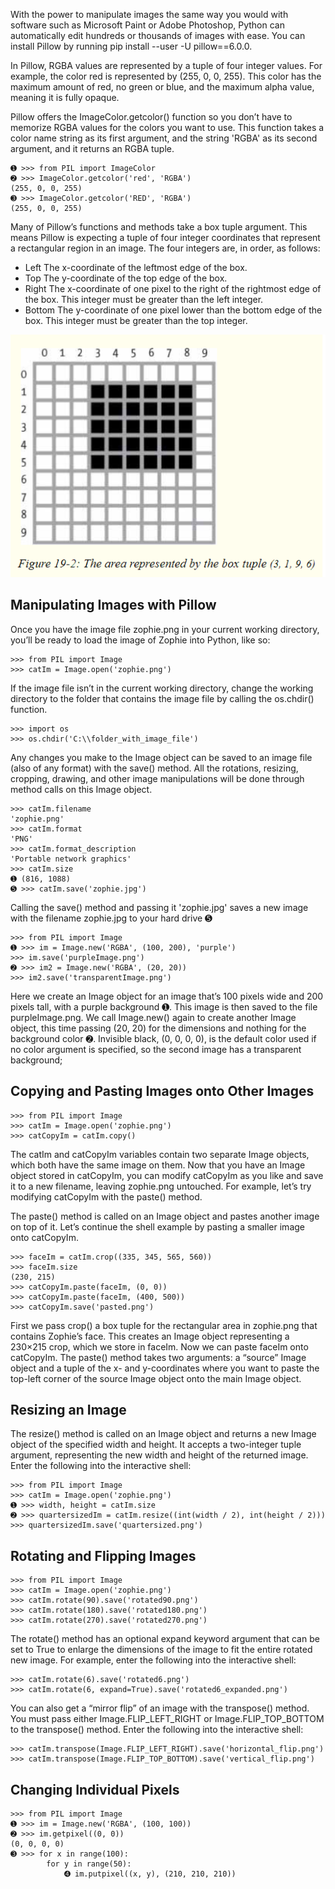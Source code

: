 With the power to manipulate images the same way you would with software such as Microsoft Paint or Adobe Photoshop, Python can automatically edit hundreds or thousands of images with ease. You can install Pillow by running pip install --user -U pillow==6.0.0. 

In Pillow, RGBA values are represented by a tuple of four integer values. For example, the color red is represented by (255, 0, 0, 255). This color has the maximum amount of red, no green or blue, and the maximum alpha value, meaning it is fully opaque.

Pillow offers the ImageColor.getcolor() function so you don’t have to memorize RGBA values for the colors you want to use. This function takes a color name string as its first argument, and the string 'RGBA' as its second argument, and it returns an RGBA tuple.

    ➊ >>> from PIL import ImageColor
    ➋ >>> ImageColor.getcolor('red', 'RGBA')
    (255, 0, 0, 255)
    ➌ >>> ImageColor.getcolor('RED', 'RGBA')
    (255, 0, 0, 255)

Many of Pillow’s functions and methods take a box tuple argument. This means Pillow is expecting a tuple of four integer coordinates that represent a rectangular region in an image. The four integers are, in order, as follows:

* Left The x-coordinate of the leftmost edge of the box.
* Top The y-coordinate of the top edge of the box.
* Right The x-coordinate of one pixel to the right of the rightmost edge of the box. This integer must be greater than the left integer.
* Bottom The y-coordinate of one pixel lower than the bottom edge of the box. This integer must be greater than the top integer.

![pillow_tupple](/automate_boring_stuff\images\pilow_tupple.png)

## Manipulating Images with Pillow

Once you have the image file zophie.png in your current working directory, you’ll be ready to load the image of Zophie into Python, like so:

    >>> from PIL import Image
    >>> catIm = Image.open('zophie.png')

If the image file isn’t in the current working directory, change the working directory to the folder that contains the image file by calling the os.chdir() function.

    >>> import os
    >>> os.chdir('C:\\folder_with_image_file')

Any changes you make to the Image object can be saved to an image file (also of any format) with the save() method. All the rotations, resizing, cropping, drawing, and other image manipulations will be done through method calls on this Image object.

    >>> catIm.filename
    'zophie.png'
    >>> catIm.format
    'PNG'
    >>> catIm.format_description
    'Portable network graphics'
    >>> catIm.size
    ➊ (816, 1088)
    ➎ >>> catIm.save('zophie.jpg')

Calling the save() method and passing it 'zophie.jpg' saves a new image with the filename zophie.jpg to your hard drive ➎

    >>> from PIL import Image
    ➊ >>> im = Image.new('RGBA', (100, 200), 'purple')
    >>> im.save('purpleImage.png')
    ➋ >>> im2 = Image.new('RGBA', (20, 20))
    >>> im2.save('transparentImage.png')

Here we create an Image object for an image that’s 100 pixels wide and 200 pixels tall, with a purple background ➊. This image is then saved to the file purpleImage.png. We call Image.new() again to create another Image object, this time passing (20, 20) for the dimensions and nothing for the background color ➋. Invisible black, (0, 0, 0, 0), is the default color used if no color argument is specified, so the second image has a transparent background;

## Copying and Pasting Images onto Other Images

    >>> from PIL import Image
    >>> catIm = Image.open('zophie.png')
    >>> catCopyIm = catIm.copy()

The catIm and catCopyIm variables contain two separate Image objects, which both have the same image on them. Now that you have an Image object stored in catCopyIm, you can modify catCopyIm as you like and save it to a new filename, leaving zophie.png untouched. For example, let’s try modifying catCopyIm with the paste() method.

The paste() method is called on an Image object and pastes another image on top of it. Let’s continue the shell example by pasting a smaller image onto catCopyIm.

    >>> faceIm = catIm.crop((335, 345, 565, 560))
    >>> faceIm.size
    (230, 215)
    >>> catCopyIm.paste(faceIm, (0, 0))
    >>> catCopyIm.paste(faceIm, (400, 500))
    >>> catCopyIm.save('pasted.png')

First we pass crop() a box tuple for the rectangular area in zophie.png that contains Zophie’s face. This creates an Image object representing a 230×215 crop, which we store in faceIm. Now we can paste faceIm onto catCopyIm. The paste() method takes two arguments: a “source” Image object and a tuple of the x- and y-coordinates where you want to paste the top-left corner of the source Image object onto the main Image object.

## Resizing an Image

The resize() method is called on an Image object and returns a new Image object of the specified width and height. It accepts a two-integer tuple argument, representing the new width and height of the returned image. Enter the following into the interactive shell:

    >>> from PIL import Image
    >>> catIm = Image.open('zophie.png')
    ➊ >>> width, height = catIm.size
    ➋ >>> quartersizedIm = catIm.resize((int(width / 2), int(height / 2)))
    >>> quartersizedIm.save('quartersized.png')

## Rotating and Flipping Images

    >>> from PIL import Image
    >>> catIm = Image.open('zophie.png')
    >>> catIm.rotate(90).save('rotated90.png')
    >>> catIm.rotate(180).save('rotated180.png')
    >>> catIm.rotate(270).save('rotated270.png')

The rotate() method has an optional expand keyword argument that can be set to True to enlarge the dimensions of the image to fit the entire rotated new image. For example, enter the following into the interactive shell:

    >>> catIm.rotate(6).save('rotated6.png')
    >>> catIm.rotate(6, expand=True).save('rotated6_expanded.png')

You can also get a “mirror flip” of an image with the transpose() method. You must pass either Image.FLIP_LEFT_RIGHT or Image.FLIP_TOP_BOTTOM to the transpose() method. Enter the following into the interactive shell:

    >>> catIm.transpose(Image.FLIP_LEFT_RIGHT).save('horizontal_flip.png')
    >>> catIm.transpose(Image.FLIP_TOP_BOTTOM).save('vertical_flip.png')

## Changing Individual Pixels

    >>> from PIL import Image
    ➊ >>> im = Image.new('RGBA', (100, 100))
    ➋ >>> im.getpixel((0, 0))
    (0, 0, 0, 0)
    ➌ >>> for x in range(100):
            for y in range(50):
                ➍ im.putpixel((x, y), (210, 210, 210))

        